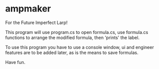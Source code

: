 # ampmaker
For the Future Imperfect Larp! 

This program will use program.cs to open formula.cs, use formula.cs functions to arrange the modified formula, then 'prints' the label.

To use this program you have to use a console window, ui and engineer features are to be added later, as is the means to save formulas.

Have fun.
